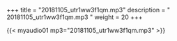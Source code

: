 +++
title = "20181105_utr1ww3f1qm.mp3"
description = " 20181105_utr1ww3f1qm.mp3 "
weight = 20
+++

{{< myaudio01 mp3="20181105_utr1ww3f1qm.mp3" >}}

